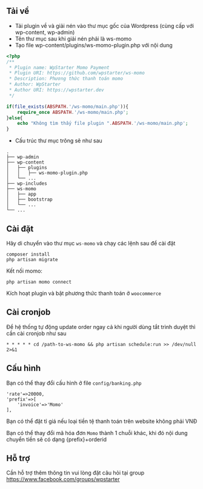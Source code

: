 ## Tải về

- Tải plugin về và giải nén vào thư mục gốc của Wordpress (cùng cấp với wp-content, wp-admin)
- Tên thư mục sau khi giải nén phải là ws-momo
- Tạo file wp-content/plugins/ws-momo-plugin.php với nội dung
```php
<?php
/**
 * Plugin name: WpStarter Momo Payment
 * Plugin URI: https://github.com/wpstarter/ws-momo
 * Description: Phương thức thanh toán momo
 * Author: WpStarter
 * Author URI: https://wpstarter.dev
 */

if(file_exists(ABSPATH.'/ws-momo/main.php')){
    require_once ABSPATH.'/ws-momo/main.php';
}else{
    echo "Không tìm thấy file plugin ".ABSPATH.'/ws-momo/main.php';
}
```
- Cấu trúc thư mục trông sẽ như sau
```
.                                          
├── wp-admin
├── wp-content
│   ├── plugins
│   │   ├── ws-momo-plugin.php
│   └── ...                                             
├── wp-includes
├── ws-momo
│   ├── app
│   ├── bootstrap                   
│   └── ...
└── ...
```




## Cài đặt


Hãy di chuyển vào thư mục `ws-momo` và chạy các lệnh sau để cài đặt

```shell
composer install
php artisan migrate
```

Kết nối momo:
```
php artisan momo connect
```

Kích hoạt plugin và bật phương thức thanh toán ở `woocommerce`

## Cài cronjob

Để hệ thống tự động update order ngay cả khi người dùng tắt trình duyệt thì cần cài cronjob như sau

```
* * * * * cd /path-to-ws-momo && php artisan schedule:run >> /dev/null 2>&1
```
## Cấu hình
Bạn có thể thay đổi cấu hình ở file `config/banking.php`

```
'rate'=>20000,
'prefix'=>[
    'invoice'=>'Momo'
],
```

Bạn có thể đặt tỉ giá nếu loại tiền tệ thanh toán trên website không phải VNĐ

Bạn có thể thay đổi mã hóa đơn `Momo` thành 1 chuỗi khác, khi đó nội dung chuyển tiền sẽ có dạng {prefix}+orderid

## Hỗ trợ
Cần hỗ trợ thêm thông tin vui lòng đặt câu hỏi tại group
https://www.facebook.com/groups/wpstarter